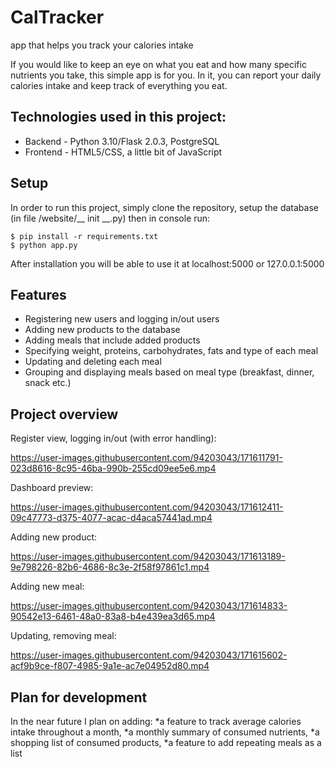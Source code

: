 # CalTracker

app that helps you track your calories intake

If you would like to keep an eye on what you eat and how many specific nutrients you take, this simple app is for you. In it, you can report your daily calories intake and keep track of everything you eat.

## Technologies used in this project:
- Backend - Python 3.10/Flask 2.0.3, PostgreSQL
- Frontend - HTML5/CSS, a little bit of JavaScript

## Setup
In order to run this project, simply clone the repository, setup the database (in file /website/__ init __.py) then in console run:
```
$ pip install -r requirements.txt
$ python app.py
```
After installation you will be able to use it at localhost:5000 or 127.0.0.1:5000

## Features
* Registering new users and logging in/out users
* Adding new products to the database
* Adding meals that include added products
* Specifying weight, proteins, carbohydrates, fats and type of each meal
* Updating and deleting each meal
* Grouping and displaying meals based on meal type (breakfast, dinner, snack etc.)

## Project overview

Register view, logging in/out (with error handling):

https://user-images.githubusercontent.com/94203043/171611791-023d8616-8c95-46ba-990b-255cd09ee5e6.mp4


Dashboard preview:

https://user-images.githubusercontent.com/94203043/171612411-09c47773-d375-4077-acac-d4aca57441ad.mp4


Adding new product:

https://user-images.githubusercontent.com/94203043/171613189-9e798226-82b6-4686-8c3e-2f58f97861c1.mp4

Adding new meal:

https://user-images.githubusercontent.com/94203043/171614833-90542e13-6461-48a0-83a8-b4e439ea3d65.mp4


Updating, removing meal:

https://user-images.githubusercontent.com/94203043/171615602-acf9b9ce-f807-4985-9a1e-ac7e04952d80.mp4


## Plan for development
In the near future I plan on adding:
*a feature to track average calories intake throughout a month, 
*a monthly summary of consumed nutrients,
*a shopping list of consumed products,
*a feature to add repeating meals as a list
